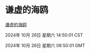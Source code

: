# 谦虚的海鸥
[谦虚的海鸥](http://219.139.197.74:56308/qxdho/course/base/hotlink/index.php)

2024年 10月 26日 星期六 14:50:01 CST

2024年 10月 26日 星期六 06:50:01 GMT
